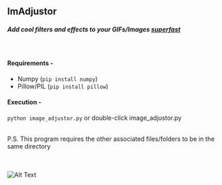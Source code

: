 ## ImAdjustor
##### _Add cool filters and effects to your GIFs/Images_ <ins>_superfast_</ins>
<br>

#### Requirements -
- Numpy (`pip install numpy`)
- Pillow/PIL (`pip install pillow`)

#### Execution -
`python image_adjustor.py` or double-click image_adjustor.py

<br>
P.S. This program requires the other associated files/folders to be in the same directory  
<br>
<br>
<br>

![Alt Text](https://media.giphy.com/media/vFKqnCdLPNOKc/giphy.gif)
